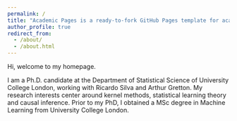 ```yaml
---
permalink: /
title: "Academic Pages is a ready-to-fork GitHub Pages template for academic personal websites"
author_profile: true
redirect_from: 
  - /about/
  - /about.html
---
```


Hi, welcome to my homepage.

I am a Ph.D. candidate at the Department of Statistical Science of University College London, working with Ricardo Silva and Arthur Gretton. My research interests center around kernel methods, statistical learning theory and causal inference. Prior to my PhD, I obtained a MSc degree in Machine Learning from University College London. 
